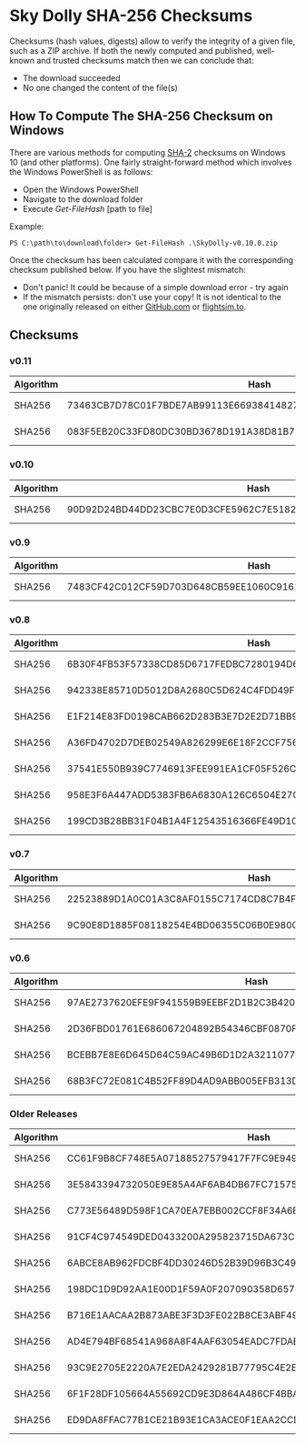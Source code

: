 # Sky Dolly SHA-256 Checksums

Checksums (hash values, digests) allow to verify the integrity of a given file, such as a ZIP archive. If both the newly computed and published, well-known and trusted checksums match then we can conclude that:

- The download succeeded
- No one changed the content of the file(s)

## How To Compute The SHA-256 Checksum on Windows

There are various methods for computing [SHA-2](https://en.wikipedia.org/wiki/SHA-2) checksums on Windows 10 (and other platforms). One fairly straight-forward method which involves the Windows PowerShell is as follows:

- Open the Windows PowerShell
- Navigate to the download folder
- Execute _Get-FileHash_ [path to file]

Example:

```
PS C:\path\to\download\folder> Get-FileHash .\SkyDolly-v0.10.0.zip
```

Once the checksum has been calculated compare it with the corresponding checksum published below. If you have the slightest mismatch:

- Don't panic! It could be because of a simple download error - try again
- If the mismatch persists: don't use your copy! It is not identical to the one originally released on either [GitHub.com](https://github.com/till213/SkyDolly/releases) or [flightsim.to](https://flightsim.to/file/9067/sky-dolly).

## Checksums

### v0.11

Algorithm | Hash                                                             | File
----------|------------------------------------------------------------------|---------------------
SHA256    | 73463CB7D78C01F7BDE7AB99113E6693841482741AD96A51C19A846308A79758 | SkyDolly-v0.11.1.zip
SHA256    | 083F5EB20C33FD80DC30BD3678D191A38D81B72908DC1921813E1D1C3C06FD7C | SkyDolly-v0.11.0.zip

### v0.10

Algorithm | Hash                                                             | File
----------|------------------------------------------------------------------|---------------------
SHA256    | 90D92D24BD44DD23CBC7E0D3CFE5962C7E5182FE970F619F89E6AD3B396C92CA | SkyDolly-v0.10.0.zip

### v0.9

Algorithm | Hash                                                             | File
----------|------------------------------------------------------------------|---------------------
SHA256    | 7483CF42C012CF59D703D648CB59EE1060C916177CDB4D3816A58D98A1E702D5 | SkyDolly-v0.9.0.zip

### v0.8

Algorithm | Hash                                                             | File
----------|------------------------------------------------------------------|---------------------
SHA256    | 6B30F4FB53F57338CD85D6717FEDBC7280194D610FAE58ED011B2573D99027CB | SkyDolly-v0.8.6.zip
SHA256    | 942338E85710D5012D8A2680C5D624C4FDD49FF5974AABC6F5C77CE7C9666A73 | SkyDolly-v0.8.5a.zip
SHA256    | E1F214E83FD0198CAB662D283B3E7D2E2D71BB97B42195DF96785F90D8DE98C3 | SkyDolly-v0.8.4.zip
SHA256    | A36FD4702D7DEB02549A826299E6E18F2CCF75618B170FDFC6BE3EAC0C9B7BE1 | SkyDolly-v0.8.3.zip
SHA256    | 37541E550B939C7746913FEE991EA1CF05F526CE3EA269F10841B100779535DB | SkyDolly-v0.8.2.zip
SHA256    | 958E3F6A447ADD5383FB6A6830A126C6504E27C987A40A1C6C73236B8E045899 | SkyDolly-v0.8.1.zip
SHA256    | 199CD3B28BB31F04B1A4F12543516366FE49D10842E49AC6285CC967DF3441A6 | SkyDolly-v0.8.0.zip

### v0.7

Algorithm | Hash                                                             | File
----------|------------------------------------------------------------------|---------------------
SHA256    | 22523889D1A0C01A3C8AF0155C7174CD8C7B4FA8712DBF82C2CC49006DFE457D | SkyDolly-v0.7.1.zip
SHA256    | 9C90E8D1885F08118254E4BD06355C06B0E980069573D5147A23E5F7CDEC1A82 | SkyDolly-v0.7.0.zip

### v0.6

Algorithm | Hash                                                             | File
----------|------------------------------------------------------------------|---------------------
SHA256    | 97AE2737620EFE9F941559B9EEBF2D1B2C3B4206DD1165ABF532F9796273A773 | SkyDolly-v0.6.3.zip
SHA256    | 2D36FBD01761E686067204892B54346CBF0870F3105CB7481E69E713CD3215E0 | SkyDolly-v0.6.2.zip
SHA256    | BCEBB7E8E6D645D64C59AC49B6D1D2A321107754FFE912BDF95E1949BAF6E326 | SkyDolly-v0.6.1.zip
SHA256    | 68B3FC72E081C4B52FF89D4AD9ABB005EFB313DE14A864E07493779953343FD8 | SkyDolly-v0.6.0.zip

### Older Releases

Algorithm | Hash                                                             | File
----------|------------------------------------------------------------------|---------------------
SHA256    | CC61F9B8CF748E5A07188527579417F7FC9E949CB6B3D839F759D550FF871647 | SkyDolly-v0.5.2.zip
SHA256    | 3E5843394732050E9E85A4AF6AB4DB67FC715758B7CCA377A33093539552671F | SkyDolly-v0.5.1.zip
SHA256    | C773E56489D598F1CA70EA7EBB002CCF8F34A6B55BB1E6C4A23C132E4E19814E | SkyDolly-v0.5.0.zip
SHA256    | 91CF4C974549DED0433200A295823715DA673C902FFCF6FDC38C9A8191F9E616 | SkyDolly-v0.4.2.zip
SHA256    | 6ABCE8AB962FDCBF4DD30246D52B39D96B3C4986BD19BD8312606567BB592941 | SkyDolly-v0.4.1.zip
SHA256    | 198DC1D9D92AA1E00D1F59A0F207090358D6574D408124CFF16C6AA0A0D706FB | SkyDolly-v0.4.0.zip
SHA256    | B716E1AACAA2B873ABE3F3D3FE022B8CE3ABF49A2E855BEF0EFE8FCA75B19EF4 | SkyDolly-v0.3.1.zip
SHA256    | AD4E794BF68541A968A8F4AAF63054EADC7FDAB321C85A6081C8E6D539C5D323 | SkyDolly-v0.3.0.zip
SHA256    | 93C9E2705E2220A7E2EDA2429281B77795C4E2E7E0ABD2CE5D9E2EFF84467AD3 | SkyDolly-v0.2.1.zip
SHA256    | 6F1F28DF105664A55692CD9E3D864A486CF4BBAD4333F9A583D2A24682D486D8 | SkyDolly-v0.2.0.zip
SHA256    | ED9DA8FFAC77B1CE21B93E1CA3ACE0F1EAA2CCD2D3F5CBB2359FB2AD072547E6 | SkyDolly-v0.1.0.zip
